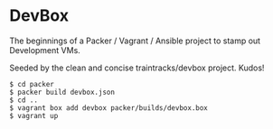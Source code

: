 # DevBox

The beginnings of a Packer / Vagrant / Ansible project to stamp out Development VMs.

Seeded by the clean and concise traintracks/devbox project.  Kudos!

```
$ cd packer
$ packer build devbox.json
$ cd ..
$ vagrant box add devbox packer/builds/devbox.box
$ vagrant up
```
